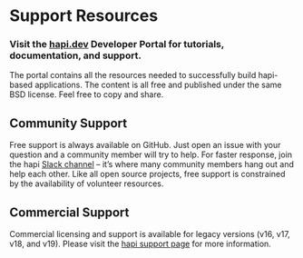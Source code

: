 # Support Resources

### Visit the [hapi.dev](https://hapi.dev) Developer Portal for tutorials, documentation, and support.

The portal contains all the resources needed to successfully build hapi-based applications. The content is all free and published under the same BSD license. Feel free to copy and share.

## Community Support

Free support is always available on GitHub. Just open an issue with your question and a community member will try to help. For faster response, join the hapi [Slack channel]( https://join.slack.com/t/hapihour/shared_invite/enQtNTA5MDUzOTAzOTU4LTUyZmFiYjkyMTBmNDcyMmI2MmRjMzg4Y2YzNTlmNzUzNjViN2U1NmYyY2NjYjhiYWU4MGE2OTFhZDRlYWMyZDY) – it’s where many community members hang out and help each other.
Like all open source projects, free support is constrained by the availability of volunteer resources.

## Commercial Support

Commercial licensing and support is available for legacy versions (v16, v17, v18, and v19). Please visit the [hapi support page](https://hapi.dev/support/) for more information.
